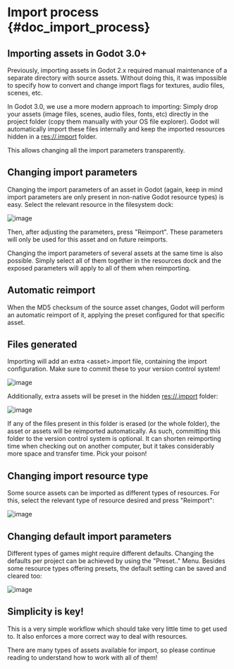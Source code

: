 Import process {#doc_import_process}
==============

Importing assets in Godot 3.0+
------------------------------

Previously, importing assets in Godot 2.x required manual maintenance of
a separate directory with source assets. Without doing this, it was
impossible to specify how to convert and change import flags for
textures, audio files, scenes, etc.

In Godot 3.0, we use a more modern approach to importing: Simply drop
your assets (image files, scenes, audio files, fonts, etc) directly in
the project folder (copy them manually with your OS file explorer).
Godot will automatically import these files internally and keep the
imported resources hidden in a <res://.import> folder.

This allows changing all the import parameters transparently.

Changing import parameters
--------------------------

Changing the import parameters of an asset in Godot (again, keep in mind
import parameters are only present in non-native Godot resource types)
is easy. Select the relevant resource in the filesystem dock:

![image](img/asset_workflow1.png)

Then, after adjusting the parameters, press \"Reimport\". These
parameters will only be used for this asset and on future reimports.

Changing the import parameters of several assets at the same time is
also possible. Simply select all of them together in the resources dock
and the exposed parameters will apply to all of them when reimporting.

Automatic reimport
------------------

When the MD5 checksum of the source asset changes, Godot will perform an
automatic reimport of it, applying the preset configured for that
specific asset.

Files generated
---------------

Importing will add an extra \<asset\>.import file, containing the import
configuration. Make sure to commit these to your version control system!

![image](img/asset_workflow4.png)

Additionally, extra assets will be preset in the hidden <res://.import>
folder:

![image](img/asset_workflow5.png)

If any of the files present in this folder is erased (or the whole
folder), the asset or assets will be reimported automatically. As such,
committing this folder to the version control system is optional. It can
shorten reimporting time when checking out on another computer, but it
takes considerably more space and transfer time. Pick your poison!

Changing import resource type
-----------------------------

Some source assets can be imported as different types of resources. For
this, select the relevant type of resource desired and press
\"Reimport\":

![image](img/asset_workflow2.png)

Changing default import parameters
----------------------------------

Different types of games might require different defaults. Changing the
defaults per project can be achieved by using the \"Preset..\" Menu.
Besides some resource types offering presets, the default setting can be
saved and cleared too:

![image](img/asset_workflow3.png)

Simplicity is key!
------------------

This is a very simple workflow which should take very little time to get
used to. It also enforces a more correct way to deal with resources.

There are many types of assets available for import, so please continue
reading to understand how to work with all of them!
